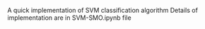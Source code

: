 A quick implementation of SVM classification algorithm
Details of implementation are in SVM-SMO.ipynb file
